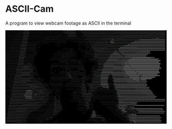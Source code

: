 # ASCII-Cam
A program to view webcam footage as ASCII in the terminal

![screenshot](https://raw.githubusercontent.com/OxxoCode/ASCII-Cam/main/screenshot.png)
